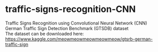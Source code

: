 # traffic-signs-recognition-CNN
Traffic Signs Recognition using Convolutional Neural Network (CNN)<br>
German Traffic Sign Detection Benchmark (GTSDB) dataset<br>
The dataset can be downloaded here: https://www.kaggle.com/meowmeowmeowmeowmeow/gtsrb-german-traffic-sign<br>
